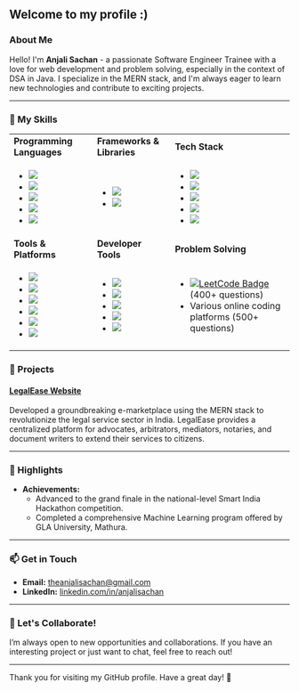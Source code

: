 ## Welcome to my profile :)

### About Me

Hello! I'm **Anjali Sachan** - a passionate Software Engineer Trainee with a love for web development and problem solving, especially in the context of DSA in Java. I specialize in the MERN stack, and I'm always eager to learn new technologies and contribute to exciting projects.

---

### 🚀 My Skills

<table>
  <tr>
    <td><strong>Programming Languages</strong></td>
    <td><strong>Frameworks & Libraries</strong></td>
    <td><strong>Tech Stack</strong></td>
  </tr>
  <tr>
    <td>
      <ul>
        <li><img src="https://img.shields.io/badge/-Java-007396?style=flat&logo=java"></li>
        <li><img src="https://img.shields.io/badge/-C-A8B9CC?style=flat&logo=c"></li>
        <li><img src="https://img.shields.io/badge/-HTML5-E34F26?style=flat&logo=html5&logoColor=white"></li>
        <li><img src="https://img.shields.io/badge/-CSS3-1572B6?style=flat&logo=css3"></li>
        <li><img src="https://img.shields.io/badge/-JavaScript-F7DF1E?style=flat&logo=javascript&logoColor=black"></li>
      </ul>
    </td>
    <td>
      <ul>
        <li><img src="https://img.shields.io/badge/-React-61DAFB?style=flat&logo=react&logoColor=white"></li>
        <li><img src="https://img.shields.io/badge/-Node.js-339933?style=flat&logo=node.js&logoColor=white"></li>
      </ul>
    </td>
    <td>
      <ul>
        <li><img src="https://img.shields.io/badge/-MongoDB-47A248?style=flat&logo=mongodb&logoColor=white"></li>
        <li><img src="https://img.shields.io/badge/-Express.js-000000?style=flat&logo=express&logoColor=white"></li>
        <li><img src="https://img.shields.io/badge/-React-61DAFB?style=flat&logo=react&logoColor=white"></li>
        <li><img src="https://img.shields.io/badge/-Node.js-339933?style=flat&logo=node.js&logoColor=white"></li>
        <li><img src="https://img.shields.io/badge/-GraphQL-E10098?style=flat&logo=graphql&logoColor=white"></li>
      </ul>
    </td>
  </tr>
  <tr>
    <td><strong>Tools & Platforms</strong></td>
    <td><strong>Developer Tools</strong></td>
    <td><strong>Problem Solving</strong></td>
  </tr>
  <tr>
    <td>
      <ul>
        <li><img src="https://img.shields.io/badge/-Git-F05032?style=flat&logo=git&logoColor=white"></li>
        <li><img src="https://img.shields.io/badge/-Docker-2496ED?style=flat&logo=docker&logoColor=white"></li>
        <li><img src="https://img.shields.io/badge/-GitHub_Actions-2088FF?style=flat&logo=github-actions&logoColor=white"></li>
        <li><img src="https://img.shields.io/badge/-Nginx-009639?style=flat&logo=nginx&logoColor=white"></li>
        <li><img src="https://img.shields.io/badge/-Apache-D22128?style=flat&logo=apache&logoColor=white"></li>
        <li><img src="https://img.shields.io/badge/-Linux-FCC624?style=flat&logo=linux&logoColor=black"></li>
      </ul>
    </td>
    <td>
      <ul>
        <li><img src="https://img.shields.io/badge/-VS_Code-007ACC?style=flat&logo=visual-studio-code&logoColor=white"></li>
        <li><img src="https://img.shields.io/badge/-Eclipse-2C2255?style=flat&logo=eclipse&logoColor=white"></li>
        <li><img src="https://img.shields.io/badge/-IntelliJ_IDEA-000000?style=flat&logo=intellij-idea&logoColor=white"></li>
        <li><img src="https://img.shields.io/badge/-GitHub-181717?style=flat&logo=github"></li>
        <li><img src="https://img.shields.io/badge/-Git-F05032?style=flat&logo=git&logoColor=white"></li>
      </ul>
    </td>
    <td>
      <ul>
    <li>
        <a href="https://leetcode.com/u/Anjali_Sachan_/" target="_blank">
            <img src="https://img.shields.io/badge/-LeetCode-FFA116?style=flat&logo=leetcode&logoColor=black" alt="LeetCode Badge">
        </a> (400+ questions)
    </li>
    <li>Various online coding platforms (500+ questions)</li>
</ul>
    </td>
  </tr>
</table>



### 📜 Projects

#### [LegalEase Website](https://legalease.onrender.com/)
Developed a groundbreaking e-marketplace using the MERN stack to revolutionize the legal service sector in India. LegalEase provides a centralized platform for advocates, arbitrators, mediators, notaries, and document writers to extend their services to citizens.

---

### 🌟 Highlights

- **Achievements:**
  - Advanced to the grand finale in the national-level Smart India Hackathon competition.
  - Completed a comprehensive Machine Learning program offered by GLA University, Mathura.

---

### 📫 Get in Touch

- **Email:** [theanjalisachan@gmail.com](mailto:theanjalisachan@gmail.com)
- **LinkedIn:** [linkedin.com/in/anjalisachan](https://www.linkedin.com/in/anjalisachan/)

---

### 🤝 Let's Collaborate!

I’m always open to new opportunities and collaborations. If you have an interesting project or just want to chat, feel free to reach out!

---

Thank you for visiting my GitHub profile. Have a great day! 👑
